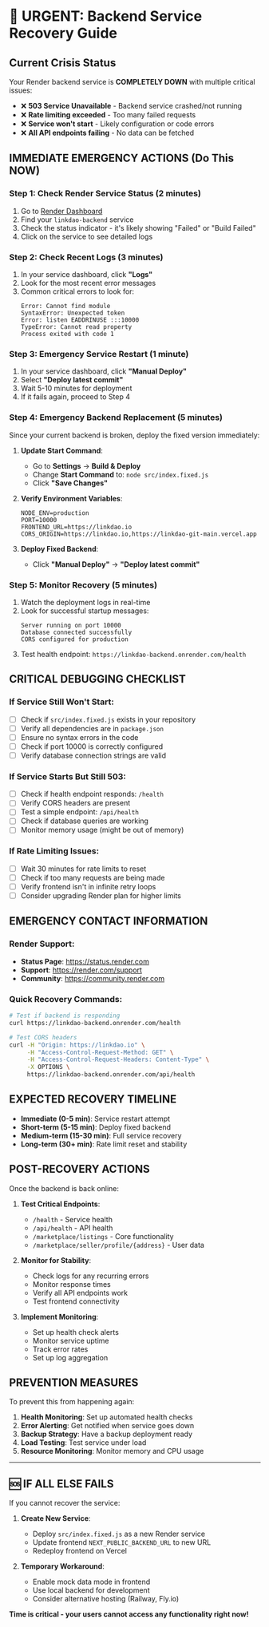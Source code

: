 # 🚨 URGENT: Backend Service Recovery Guide

## Current Crisis Status
Your Render backend service is **COMPLETELY DOWN** with multiple critical issues:

- ❌ **503 Service Unavailable** - Backend service crashed/not running
- ❌ **Rate limiting exceeded** - Too many failed requests
- ❌ **Service won't start** - Likely configuration or code errors
- ❌ **All API endpoints failing** - No data can be fetched

## IMMEDIATE EMERGENCY ACTIONS (Do This NOW)

### Step 1: Check Render Service Status (2 minutes)
1. Go to [Render Dashboard](https://dashboard.render.com)
2. Find your `linkdao-backend` service
3. Check the status indicator - it's likely showing "Failed" or "Build Failed"
4. Click on the service to see detailed logs

### Step 2: Check Recent Logs (3 minutes)
1. In your service dashboard, click **"Logs"**
2. Look for the most recent error messages
3. Common critical errors to look for:
   ```
   Error: Cannot find module
   SyntaxError: Unexpected token
   Error: listen EADDRINUSE :::10000
   TypeError: Cannot read property
   Process exited with code 1
   ```

### Step 3: Emergency Service Restart (1 minute)
1. In your service dashboard, click **"Manual Deploy"**
2. Select **"Deploy latest commit"**
3. Wait 5-10 minutes for deployment
4. If it fails again, proceed to Step 4

### Step 4: Emergency Backend Replacement (5 minutes)
Since your current backend is broken, deploy the fixed version immediately:

1. **Update Start Command**:
   - Go to **Settings** → **Build & Deploy**
   - Change **Start Command** to: `node src/index.fixed.js`
   - Click **"Save Changes"**

2. **Verify Environment Variables**:
   ```
   NODE_ENV=production
   PORT=10000
   FRONTEND_URL=https://linkdao.io
   CORS_ORIGIN=https://linkdao.io,https://linkdao-git-main.vercel.app
   ```

3. **Deploy Fixed Backend**:
   - Click **"Manual Deploy"** → **"Deploy latest commit"**

### Step 5: Monitor Recovery (5 minutes)
1. Watch the deployment logs in real-time
2. Look for successful startup messages:
   ```
   Server running on port 10000
   Database connected successfully
   CORS configured for production
   ```
3. Test health endpoint: `https://linkdao-backend.onrender.com/health`

## CRITICAL DEBUGGING CHECKLIST

### If Service Still Won't Start:
- [ ] Check if `src/index.fixed.js` exists in your repository
- [ ] Verify all dependencies are in `package.json`
- [ ] Ensure no syntax errors in the code
- [ ] Check if port 10000 is correctly configured
- [ ] Verify database connection strings are valid

### If Service Starts But Still 503:
- [ ] Check if health endpoint responds: `/health`
- [ ] Verify CORS headers are present
- [ ] Test a simple endpoint: `/api/health`
- [ ] Check if database queries are working
- [ ] Monitor memory usage (might be out of memory)

### If Rate Limiting Issues:
- [ ] Wait 30 minutes for rate limits to reset
- [ ] Check if too many requests are being made
- [ ] Verify frontend isn't in infinite retry loops
- [ ] Consider upgrading Render plan for higher limits

## EMERGENCY CONTACT INFORMATION

### Render Support:
- **Status Page**: https://status.render.com
- **Support**: https://render.com/support
- **Community**: https://community.render.com

### Quick Recovery Commands:
```bash
# Test if backend is responding
curl https://linkdao-backend.onrender.com/health

# Test CORS headers
curl -H "Origin: https://linkdao.io" \
     -H "Access-Control-Request-Method: GET" \
     -H "Access-Control-Request-Headers: Content-Type" \
     -X OPTIONS \
     https://linkdao-backend.onrender.com/api/health
```

## EXPECTED RECOVERY TIMELINE

- **Immediate (0-5 min)**: Service restart attempt
- **Short-term (5-15 min)**: Deploy fixed backend
- **Medium-term (15-30 min)**: Full service recovery
- **Long-term (30+ min)**: Rate limit reset and stability

## POST-RECOVERY ACTIONS

Once the backend is back online:

1. **Test Critical Endpoints**:
   - `/health` - Service health
   - `/api/health` - API health
   - `/marketplace/listings` - Core functionality
   - `/marketplace/seller/profile/{address}` - User data

2. **Monitor for Stability**:
   - Check logs for any recurring errors
   - Monitor response times
   - Verify all API endpoints work
   - Test frontend connectivity

3. **Implement Monitoring**:
   - Set up health check alerts
   - Monitor service uptime
   - Track error rates
   - Set up log aggregation

## PREVENTION MEASURES

To prevent this from happening again:

1. **Health Monitoring**: Set up automated health checks
2. **Error Alerting**: Get notified when service goes down
3. **Backup Strategy**: Have a backup deployment ready
4. **Load Testing**: Test service under load
5. **Resource Monitoring**: Monitor memory and CPU usage

---

## 🆘 IF ALL ELSE FAILS

If you cannot recover the service:

1. **Create New Service**:
   - Deploy `src/index.fixed.js` as a new Render service
   - Update frontend `NEXT_PUBLIC_BACKEND_URL` to new URL
   - Redeploy frontend on Vercel

2. **Temporary Workaround**:
   - Enable mock data mode in frontend
   - Use local backend for development
   - Consider alternative hosting (Railway, Fly.io)

**Time is critical - your users cannot access any functionality right now!**
